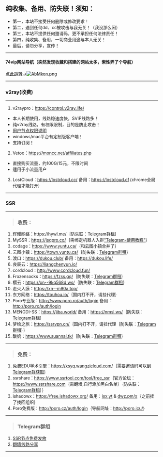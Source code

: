 ## 纯收集、备用、防失联！须知：  
- 第一，本站不接受任何删除或修改要求！
- 第二，遇到任何dd、cc被攻击与我无关！（我没那么闲）  
- 第三，本站不提供任何邀请码，更不承担任何法律责任！       
- 第四，纯收集、备用，一切商业用途与本人无关！
- 最后，请勿分享，宣传！  

---
#### 74vip网站导航（突然发现收藏和搭建的网站太多，索性弄了个导航）
<a href="http://74vip.top/" target="_blank">点此跳转→<img src="https://s2.ax1x.com/2019/04/12/AbMkon.png" alt="AbMkon.png" border="0" /></a>  

---
### v2ray(收费) 
---
1. v2raypro：<a href="https://control.v2ray.life/aff.php?aff=3&gid=5" target="_blank"><span style="color:#ed1941;">https://control.v2ray.life/</span></a>  
- 本人长期使用，线路稳速度快，SVIP线路多！
- 纯v2ray线路，有权限限制，目的是防止攻击！  
- <a href="https://control.v2ray.life/index.php/announcements/124/2or24.html" target="_blank">用户节点权限说明</a>   
- windows/mac平台有定制版客户端！  
- 支持订阅！  

2. Vetoo：<a href="https://moncc.net/aff.php?aff=415" target="_blank"><span style="color:#ed1941;">https://moncc.net/affiliates.php</span></a>  
- 直接购买流量，约100G/15元，不限时间  
- 适用于小流量用户  

3. LostCloud：<a href="https://lostcloud.cc/" target="_blank">https://lostcloud.cc/</a> 备用：<a href="https://lostcloud.cf" target="_blank">https://lostcloud.cf</a>｛chrome全局代理才能打开｝  

---
### SSR
---
> <h3>收费：</h3>     
1. 辉耀网络：<a href="https://hywl.me/" target="_blank">https://hywl.me/</a>｛防失联：<a href="https://t.me/huiyaossr" target="_blank">Telegram群租</a>｝  
2. MySSR：<a href="https://jsqpro.co/" target="_blank">https://jsqpro.co/</a>｛需绑定机器人入群<a href="http://t.cn/AiNVEzXT" target="_blank">"Telegram-使用教程"</a>｝  
3. codage：<a href="https://www.yuntu.ca/" target="_blank">https://www.yuntu.ca/</a>｛和云图小镇合并了｝    
4. 云图小镇：<a href="https://town.yuntu.ca/" target="_blank">https://town.yuntu.ca/</a>｛防失联：<a href="https://t.me/Yuntu_official" target="_blank">Telegram群租</a>｝  
5. 渡口：<a href="https://dukou.club/" target="_blank">https://dukou.club/</a> 备用：<a href="https://dukou.life/" target="_blank">https://dukou.life/</a>   
6. 良辰云：<a href="https://liangchenyun.io/" target="_blank">https://liangchenyun.io/</a>   
7. cordcloud：<a href="http://www.cordcloud.fun/" target="_blank">http://www.cordcloud.fun/</a>  
8. Frozensocks：<a href="https://fzss.gq/" target="_blank">https://fzss.gq/</a>｛防失联：<a href="https://t.me/Frozensocks" target="_blank">Telegram群租</a>｝  
9. 樱云：<a href="https://xn--9kq568d.ws/" target="_blank">https://xn--9kq568d.ws/</a>｛防失联：<a href="https://t.me/sakura_cloud" target="_blank">Telegram群租</a>｝  
10. 走火入膜：<a href="https://xn--m80a.top/" target="_blank">https://xn--m80a.top/</a>    
11. 东方网络：<a href="https://touhou.io/" target="_blank">https://touhou.io/</a>｛国内打不开，请挂代理｝  
12. Poro专业版：<a href="http://www.poro.ro/auth/login" target="_blank">http://www.poro.ro/auth/login</a> 备用：<a href="http://poro.ro/auth/login" target="_blank">http://poro.ro/auth/login</a>  
13. MENGDI-SS：<a href="https://jiba.world/" target="_blank">https://jiba.world/</a> 备用：<a href="https://nmsl.ws/" target="_blank">https://nmsl.ws/</a>｛防失联：<a href="https://t.me/MdCloud" target="_blank">Telegram群租</a>｝  
14. 梦绘之旅：<a href="https://ssrvpn.cn/" target="_blank">https://ssrvpn.cn/</a>｛国内打不开，请挂代理｛防失联：<a href="https://t.me/joinchat/LM3Mm061YantoLHzgOs41Q" target="_blank">Telegram群租</a>｝｝  
99. 酸奶：<a href="https://www.suannai.tk/" target="_blank">https://www.suannai.tk/</a>｛防失联：<a href="https://t.me/ssruSSR" target="_blank">Telegram群租</a>｝  

---  

> <h3>免费：</h3>    
1. 免费EDU学术引擎：<a href="https://xsyq.wangzicloud.com/" target="_blank"><span style="color:#ed1941;">https://xsyq.wangzicloud.com/</span></a>｛需要邀请码可以到<a href="http://t.me/joinchat/F6lKrUMKir5N1xh-Bi3jBw" target="_blank">Telegram群获取</a>｝  
2. ssrshare：<a href="https://www.ssrtool.com/tool/free_ssr" target="_blank">https://www.ssrtool.com/tool/free_ssr</a>｛官方论坛：<a href="https://www.ssrshare.com" target="_blank">https://www.ssrshare.com</a>｛需翻墙,自行添加黑白名单｝｛防失联：<a href="https://t.me/joinchat/HHeAr1ELdNEKXdOhr1yXkw" target="_blank">Telegram群租</a>｝｝  
3. ishadowx：<a href="https://free.ishadowx.org/" target="_blank">https://free.ishadowx.org/</a> 备用：<a href="http://isx.yt" target="_blank">isx.yt</a> & <a href="http://dwz.pm/x" target="_blank">dwz.pm/x</a>｛之前挂了找回组织｝    
4. Poro免费版：<a href="http://poro.cz/auth/login/" target="_blank">http://poro.cz/auth/login</a>｛导航网址：<a href="http://poro.icu/" target="_blank">http://poro.icu/</a>｝  

---
> <h3>Telegram群组</h3>  
1. <a href="https://t.me/SSRlist" target="_blank">SSR节点免费发放</a>  
2. <a href="https://t.me/vpnko" target="_blank">翻墙线路分享</a>   

---
